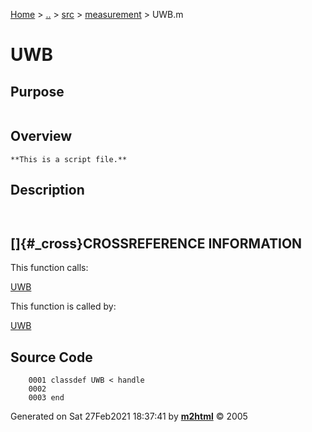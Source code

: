 [Home](../../../../index.html) \> [..](#) \> [src](#) \>
[measurement](index.md) \> UWB.m



# UWB

## Purpose 

``` 
```

## Overview 

``` 
**This is a script file.**
```

## Description 

```
 

```

## []{#_cross}CROSSREFERENCE INFORMATION 

This function calls:

   [UWB](UWB.md)

This function is called by:

   [UWB](UWB.md)

## Source Code 

```
    0001 classdef UWB < handle
    0002     
    0003 end
```



Generated on Sat 27Feb2021 18:37:41 by
**[m2html](http://www.artefact.tk/software/matlab/m2html/ "Matlab Documentation in HTML")**
© 2005